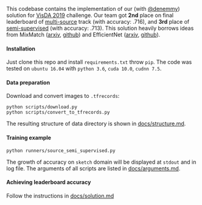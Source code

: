 This codebase contains the implementation of our (with [@denemmy](https://github.com/denemmy))
solution for [VisDA 2019](http://ai.bu.edu/visda-2019) challenge. 
Our team got **2nd** place on final leaderboard of 
[multi-source](https://competitions.codalab.org/competitions/20256#results) track (with accuracy: .716),
and **3rd** place of [semi-supervised](https://competitions.codalab.org/competitions/20257#results) (with accuracy: .713).
This solution heavily borrows ideas from 
MixMatch ([arxiv](https://arxiv.org/abs/1905.02249), [github](https://github.com/google-research/mixmatch)) 
and EfficientNet ([arxiv](https://arxiv.org/abs/1905.11946), [github](https://github.com/qubvel/efficientnet)).

#### Installation

Just clone this repo and install `requirements.txt` throw `pip`.
The code was tested on `ubuntu 16.04` with `python 3.6`, `cuda 10.0`, `cudnn 7.5`.

#### Data preparation 

Download and convert images to `.tfrecords`:
```
python scripts/download.py
python scripts/convert_to_tfrecords.py
```
The resulting structure of data directory is shown in [docs/structure.md](docs/structure.md).

#### Training example
```
python runners/source_semi_supervised.py
```
The growth of accuracy on `sketch` domain will be displayed at `stdout` and in log file.
The arguments of all scripts are listed in [docs/arguments.md](docs/arguments.md).

#### Achieving leaderboard accuracy

Follow the instructions in [docs/solution.md](docs/solution.md)

